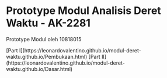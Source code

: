 # Prototype Modul Analisis Deret Waktu - AK-2281
Prototype Modul oleh 10818015

<footer>
[Part I](https://leonardovalentino.github.io/modul-deret-waktu.github.io/Pembukaan.html)  
[Part II](https://leonardovalentino.github.io/modul-deret-waktu.github.io/Dasar.html)  
</footer>
